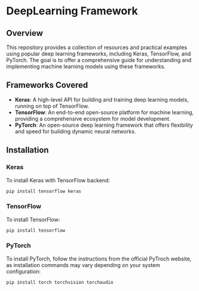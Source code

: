 # DeepLearning Framework
## Overview

This repository provides a collection of resources and practical examples using popular deep learning frameworks, including Keras, TensorFlow, and PyTorch. The goal is to offer a comprehensive guide for understanding and implementing machine learning models using these frameworks.

## Frameworks Covered
- **Keras**: A high-level API for building and training deep learning models, running on top of TensorFlow.
- **TensorFlow**: An end-to-end open-source platform for machine learning, providing a comprehensive ecosystem for model development.
- **PyTorch**: An open-source deep learning framework that offers flexibility and speed for building dynamic neural networks.

## Installation

### Keras
To install Keras with TensorFlow backend:
```bash
pip install tensorflow keras
```

### TensorFlow
To install TensorFlow:
```bash
pip install tensorflow
```
### PyTorch
To install PyTorch, follow the instructions from the official PyTroch website, as installation commands may vary depending on your system configuration:
```bash
pip install torch torchvision torchaudio
```
